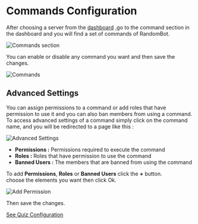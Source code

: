 # Commands Configuration

After choosing a server from the [dashboard](https://random-bot-seven.vercel.app/dashboard) ,go to the command section in the dashboard and you will find a set of commands of RandomBot.

![Commands section](https://lh3.googleusercontent.com/u/0/drive-viewer/AITFw-yBLx5-1atayvprnAHNfxeTozPORybOSAzwee8gKJY1jNa5gQwrIVWEdlvOPDDN4_Mes3ypWKZG7mb5wD0gIsxo1Ta5=w1920-h942)

You can enable or disable any command you want and then save the changes.

![Commands](https://lh3.googleusercontent.com/u/0/drive-viewer/AITFw-wgsK0Y9Apddu7CmQPiCrDyjy-CVceuyeTGmKZDiWq3r9ZJCpfiWMk4yhgh-oyxcnjuKcVY3W-3YGzeKtdRnNQPQ-DNjw=w1920-h942)

## Advanced Settings

You can assign permissions to a command or add roles that have permission to use it and you can also ban members from using a command.<br>
To access advanced settings of a command simply click on the command name, and you will be redirected to a page like this :

![Advanced Settings](https://lh3.googleusercontent.com/u/0/drive-viewer/AITFw-wLsvTZqPZ_KivFnla_oV4DQC04nSYuqyEy244hT1V2k2EEzBYT8YRpmQtknFSf_dzNiY9_NwJfHUrA1eDnlXp2LSVVFw=w1920-h942)

- **Permissions :** Permissions required to execute the command
- **Roles :** Roles that have permission to use the command
- **Banned Users :** The members that are banned from using the command

To add **Permissions**, **Roles** or **Banned Users** click the **+** button.</br>
choose the elements you want then click Ok.

![Add Permission](https://lh3.googleusercontent.com/u/0/drive-viewer/AITFw-ydX3_u6k01wVea-L9OkiWAiJivN7dz1bVwp_KB4tzJs3kLlIcSidLCChRBqAq4pGZXuSGTHQ5U_G_UDZjFHfYypq9a9g=w1920-h942)

Then save the changes.

[See Quiz Configuration](../Quiz%Configuration)
